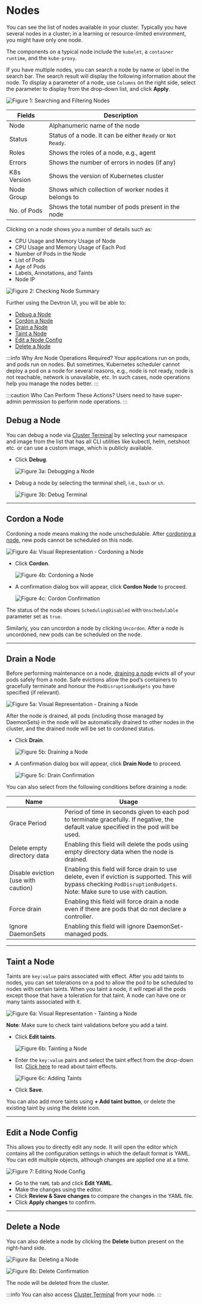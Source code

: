 # Nodes

You can see the list of nodes available in your cluster. Typically you have several nodes in a cluster; in a learning or resource-limited environment, you might have only one node.

The components on a typical node include the `kubelet`, a `container runtime`, and the `kube-proxy`.

If you have multiple nodes, you can search a node by name or label in the search bar. The search result will display the following information about the node. To display a parameter of a node, use `Columns` on the right side, select the parameter to display from the drop-down list, and click **Apply**.

![Figure 1: Searching and Filtering Nodes](https://devtron-public-asset.s3.us-east-2.amazonaws.com/images/kubernetes-resource-browser/cluster-nodes-db.jpg)

| Fields | Description |
| --- | --- |
| Node | Alphanumeric name of the node |
| Status | Status of a node. It can be either `Ready` or `Not Ready`. |
| Roles | Shows the roles of a node, e.g., agent |
| Errors | Shows the number of errors in nodes (if any) |
| K8s Version | Shows the version of Kubernetes cluster |
| Node Group | Shows which collection of worker nodes it belongs to |
| No. of Pods | Shows the total number of pods present in the node |

Clicking on a node shows you a number of details such as:

* CPU Usage and Memory Usage of Node
* CPU Usage and Memory Usage of Each Pod
* Number of Pods in the Node
* List of Pods
* Age of Pods
* Labels, Annotations, and Taints
* Node IP

![Figure 2: Checking Node Summary](https://devtron-public-asset.s3.us-east-2.amazonaws.com/images/kubernetes-resource-browser/node-summary-db.jpg)

Further using the Devtron UI, you will be able to:
* [Debug a Node](#debug-a-node)
* [Cordon a Node](#cordon-a-node)
* [Drain a Node](#drain-a-node)
* [Taint a Node](#taint-a-node)
* [Edit a Node Config](#edit-a-node-config)
* [Delete a Node](#delete-a-node)

:::info Why Are Node Operations Required?
Your applications run on pods, and pods run on nodes. But sometimes, Kubernetes scheduler cannot deploy a pod on a node for several reasons, e.g., node is not ready, node is not reachable, network is unavailable, etc. In such cases, node operations help you manage the nodes better.
:::

:::caution Who Can Perform These Actions?
Users need to have super-admin permission to perform node operations.
:::

## Debug a Node

You can debug a node via [Cluster Terminal](./cluster-terminal.md) by selecting your namespace and image from the list that has all CLI utilities like kubectl, helm, netshoot etc. or can use a custom image, which is publicly available.

* Click **Debug**.

  ![Figure 3a: Debugging a Node](https://devtron-public-asset.s3.us-east-2.amazonaws.com/images/kubernetes-resource-browser/debug-db.jpg)

* Debug a node by selecting the terminal shell, i.e., `bash` or `sh`.

  ![Figure 3b: Debug Terminal](https://devtron-public-asset.s3.us-east-2.amazonaws.com/images/kubernetes-resource-browser/debug-terminal-db.jpg)

---

## Cordon a Node

Cordoning a node means making the node unschedulable. After [cordoning a node](https://kubernetes.io/docs/reference/kubectl/generated/kubectl_cordon/), new pods cannot be scheduled on this node.

![Figure 4a: Visual Representation - Cordoning a Node](https://devtron-public-asset.s3.us-east-2.amazonaws.com/images/kubernetes-resource-browser/cordon-visual.jpg)

* Click **Cordon**.

  ![Figure 4b: Cordoning a Node](https://devtron-public-asset.s3.us-east-2.amazonaws.com/images/kubernetes-resource-browser/cordon-db.jpg)

* A confirmation dialog box will appear, click **Cordon Node** to proceed.

  ![Figure 4c: Cordon Confirmation](https://devtron-public-asset.s3.us-east-2.amazonaws.com/images/kubernetes-resource-browser/cordon-dialog-db.jpg)

The status of the node shows `SchedulingDisabled` with `Unschedulable` parameter set as `true`.

Similarly, you can uncordon a node by clicking `Uncordon`. After a node is uncordoned, new pods can be scheduled on the node.

---

## Drain a Node

Before performing maintenance on a node, [draining a node](https://kubernetes.io/docs/tasks/administer-cluster/safely-drain-node/) evicts all of your pods safely from a node. Safe evictions allow the pod’s containers to gracefully terminate and honour the `PodDisruptionBudgets` you have specified (if relevant).

![Figure 5a: Visual Representation - Draining a Node](https://devtron-public-asset.s3.us-east-2.amazonaws.com/images/kubernetes-resource-browser/drain-visual.jpg)

After the node is drained, all pods (including those managed by DaemonSets) in the node will be automatically drained to other nodes in the cluster, and the drained node will be set to cordoned status.

* Click **Drain**.

  ![Figure 5b: Draining a Node](https://devtron-public-asset.s3.us-east-2.amazonaws.com/images/kubernetes-resource-browser/drain-db.jpg)

* A confirmation dialog box will appear, click **Drain Node** to proceed.

  ![Figure 5c: Drain Confirmation](https://devtron-public-asset.s3.us-east-2.amazonaws.com/images/kubernetes-resource-browser/drain-dialog-db.jpg)

You can also select from the following conditions before draining a node:

| Name | Usage |
| --- | --- |
| Grace Period | Period of time in seconds given to each pod to terminate gracefully. If negative, the default value specified in the pod will be used. |
| Delete empty directory data | Enabling this field will delete the pods using empty directory data when the node is drained. |
| Disable eviction (use with caution) | Enabling this field will force drain to use delete, even if eviction is supported. This will bypass checking `PodDisruptionBudgets`.<br/>Note: Make sure to use with caution. |
| Force drain | Enabling this field will force drain a node even if there are pods that do not declare a controller. |
| Ignore DaemonSets | Enabling this field will ignore DaemonSet-managed pods. |

---

## Taint a Node

Taints are `key:value` pairs associated with effect. After you add taints to nodes, you can set tolerations on a pod to allow the pod to be scheduled to nodes with certain taints. When you taint a node, it will repel all the pods except those that have a toleration for that taint. A node can have one or many taints associated with it.

![Figure 6a: Visual Representation - Tainting a Node](https://devtron-public-asset.s3.us-east-2.amazonaws.com/images/kubernetes-resource-browser/taint-visual.jpg)

**Note**: Make sure to check taint validations before you add a taint.

* Click **Edit taints**.

  ![Figure 6b: Tainting a Node](https://devtron-public-asset.s3.us-east-2.amazonaws.com/images/kubernetes-resource-browser/edit-taints-db.jpg)

* Enter the `key:value` pairs and select the taint effect from the drop-down list. [Click here](https://kubernetes.io/docs/concepts/scheduling-eviction/taint-and-toleration/#concepts) to read about taint effects.

  ![Figure 6c: Adding Taints](https://devtron-public-asset.s3.us-east-2.amazonaws.com/images/kubernetes-resource-browser/taint-dialog-db.jpg)

* Click **Save**.

You can also add more taints using **+ Add taint button**, or delete the existing taint by using the delete icon. 

---

## Edit a Node Config

This allows you to directly edit any node. It will open the editor which contains all the configuration settings in which the default format is YAML. You can edit multiple objects, although changes are applied one at a time.

![Figure 7: Editing Node Config](https://devtron-public-asset.s3.us-east-2.amazonaws.com/images/kubernetes-resource-browser/edit-config.gif)

* Go to the `YAML` tab and click **Edit YAML**.
* Make the changes using the editor.
* Click **Review & Save changes** to compare the changes in the YAML file.
* Click **Apply changes** to confirm.

---

## Delete a Node

You can also delete a node by clicking the **Delete** button present on the right-hand side.

![Figure 8a: Deleting a Node](https://devtron-public-asset.s3.us-east-2.amazonaws.com/images/kubernetes-resource-browser/delete-node-db.jpg)

![Figure 8b: Delete Confirmation](https://devtron-public-asset.s3.us-east-2.amazonaws.com/images/kubernetes-resource-browser/delete-dialog-db.jpg)

The node will be deleted from the cluster.

:::info 
You can also access [Cluster Terminal](./cluster-terminal.md) from your node.
:::